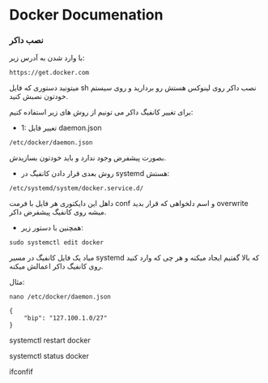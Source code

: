# Docker Documenation

### نصب داکر
با وارد شدن به آدرس زیر:
````
https://get.docker.com
````
میتونید دستوری که فایل sh نصب داکر روی لینوکس هستش رو بردارید و روی سیستم خودتون 
نصبش کنید.

برای تغییر کانفیگ داکر می تونیم از روش های زیر استفاده کنیم:

- 1: تعییر فایل  daemon.json
````
/etc/docker/daemon.json
````
بصورت پیشفرض وجود ندارد و باید خودتون بسازیدش.

- روش بعدی قرار دادن کانفیگ در systemd هستش:
````
/etc/systemd/system/docker.service.d/
````
داهل این دایکتوری هر فایل با فرمت conf و اسم دلخواهی که قرار بدید overwrite میشه 
روی کانفیگ پیشفرض داکر.

- همچنین با دستور زیر:
````
sudo systemctl edit docker
````
میاد یک فایل کانفیگ در مسیر systemd که بالا گفتیم ایجاد میکنه و هر چی که وارد کنید روی کانفیگ داکر اعمالش میکنه.

مثال:
````
nano /etc/docker/daemon.json
````

```nano
{
    "bip": "127.100.1.0/27"
}
```

systemctl restart docker

systemctl status docker

ifconfif
````
